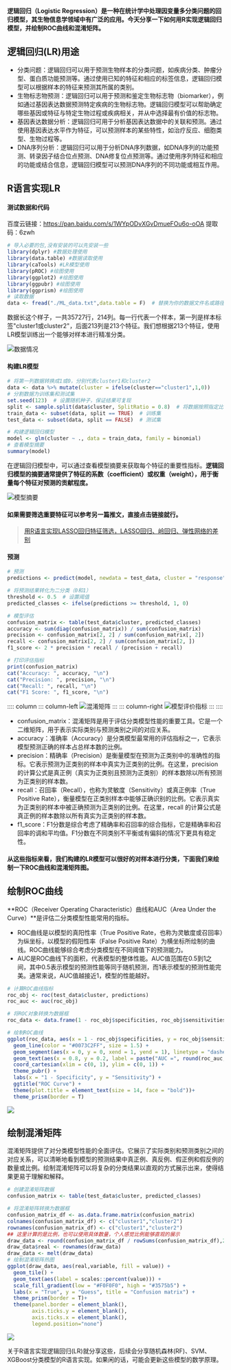 **逻辑回归（Logistic Regression）**是一种在统计学中处理因变量多分类问题的回归模型，其生物信息学领域中有广泛的应用。今天分享一下**如何用R实现逻辑回归模型，并绘制ROC曲线和混淆矩阵。**

## 逻辑回归(LR)用途
- 分类问题：逻辑回归可以用于预测生物样本的分类问题，如疾病分类、肿瘤分型、蛋白质功能预测等。通过使用已知的特征和相应的标签信息，逻辑回归模型可以根据样本的特征来预测其所属的类别。
- 生物标志物预测：逻辑回归可以用于预测和鉴定生物标志物（biomarker），例如通过基因表达数据预测特定疾病的生物标志物。逻辑回归模型可以帮助确定哪些基因或特征与特定生物过程或疾病相关，并从中选择最有价值的标志物。
- 基因表达数据分析：逻辑回归可用于分析基因表达数据中的关联和预测。通过使用基因表达水平作为特征，可以预测样本的某些特性，如治疗反应、细胞类型、生物过程等。
- DNA序列分析：逻辑回归可以用于分析DNA序列数据，如DNA序列的功能预测、转录因子结合位点预测、DNA修复位点预测等。通过使用序列特征和相应的功能或结合信息，逻辑回归模型可以预测DNA序列的不同功能或相互作用。
## R语言实现LR
#### 测试数据和代码
百度云链接：https://pan.baidu.com/s/1WYpODvXGvDmueFOu6o-oOA 
提取码：6zwh

```r
# 导入必要的包,没有安装的可以先安装一些
library(dplyr) #数据处理使用
library(data.table) #数据读取使用
library(caTools) #LR模型使用
library(pROC) #绘图使用
library(ggplot2) #绘图使用
library(ggpubr) #绘图使用
library(ggprism) #绘图使用
# 读取数据
data <- fread("./ML_data.txt",data.table = F)  # 替换为你的数据文件名或路径
```
数据长这个样子，一共35727行，214列。每一行代表一个样本，第一列是样本标签"cluster1或cluster2"，后面213列是213个特征。我们想根据213个特征，使用LR模型训练出一个能够对样本进行精准分类。

![数据情况](https://files.mdnice.com/user/23696/93123491-06ec-4863-b6ae-81513dc6ffcd.png)

#### 构建LR模型
```r
# 将第一列数据转换成1或0，分别代表cluster1和cluster2
data <- data %>% mutate(cluster = ifelse(cluster=="cluster1",1,0))
# 分割数据为训练集和测试集
set.seed(123)  # 设置随机种子，保证结果可复现
split <- sample.split(data$cluster, SplitRatio = 0.8)  # 将数据按照指定比例分割
train_data <- subset(data, split == TRUE)  # 训练集
test_data <- subset(data, split == FALSE)  # 测试集

# 构建逻辑回归模型
model <- glm(cluster ~ ., data = train_data, family = binomial)
# 查看模型摘要
summary(model)
```
在逻辑回归模型中，可以通过查看模型摘要来获取每个特征的重要性指标。**逻辑回归模型的摘要通常提供了特征的系数（coefficient）或权重（weight），用于衡量每个特征对预测的贡献程度。** 

![模型摘要](https://files.mdnice.com/user/23696/6ce9c2e1-4e9f-49ae-ad9b-3dcc0dbf2f40.png)

#### 如果需要筛选重要特征可以参考另一篇推文，直接点击链接就行。
>[用R语言实现LASSO回归特征筛选，LASSO回归、岭回归、弹性网络的差别](https://mp.weixin.qq.com/s?__biz=Mzg2NjYzNjQ4Ng==&mid=2247484429&idx=1&sn=14117457db375fad9b139ca67926768f&chksm=ce4683a4f9310ab2b5ca3d2a2b7943ea8805543a61202f81a39a7601ebc410c5c7758323ecd7&token=350331289&lang=zh_CN#rd)

#### 预测
```r
# 预测
predictions <- predict(model, newdata = test_data, cluster = "response")

# 将预测结果转化为二分类（0和1）
threshold <- 0.5  # 设置阈值
predicted_classes <- ifelse(predictions >= threshold, 1, 0)

# 模型评估
confusion_matrix <- table(test_data$cluster, predicted_classes)
accuracy <- sum(diag(confusion_matrix)) / sum(confusion_matrix)
precision <- confusion_matrix[2, 2] / sum(confusion_matrix[, 2])
recall <- confusion_matrix[2, 2] / sum(confusion_matrix[2, ])
f1_score <- 2 * precision * recall / (precision + recall)

# 打印评估指标
print(confusion_matrix)
cat("Accuracy: ", accuracy, "\n")
cat("Precision: ", precision, "\n")
cat("Recall: ", recall, "\n")
cat("F1 Score: ", f1_score, "\n")
```

:::: column
::: column-left
![混淆矩阵](https://files.mdnice.com/user/23696/0bc2f6bf-95cc-437d-b062-9efb47675636.png)
:::
::: column-right
![模型评价指标](https://files.mdnice.com/user/23696/6d7dcba2-ec48-41e6-96ee-42dfc6e2b863.png)
:::
::::
- confusion_matrix：混淆矩阵是用于评估分类模型性能的重要工具。它是一个二维矩阵，用于表示实际类别与预测类别之间的对应关系。
- accuracy：准确率（Accuracy）是分类模型最常用的评估指标之一，它表示模型预测正确的样本占总样本数的比例。
- precision：精确率（Precision）是衡量模型在预测为正类别中的准确性的指标。它表示预测为正类别的样本中真实为正类别的比例。在这里，precision 的计算公式是真正例（真实为正类别且预测为正类别）的样本数除以所有预测为正类别的样本数。
- recall：召回率（Recall），也称为灵敏度（Sensitivity）或真正例率（True Positive Rate），衡量模型在正类别样本中能够正确识别的比例。它表示真实为正类别的样本中被正确预测为正类别的比例。在这里，recall 的计算公式是真正例的样本数除以所有真实为正类别的样本数。
- f1_score：F1分数是综合考虑了精确率和召回率的综合指标，它是精确率和召回率的调和平均值。F1分数在不同类别不平衡或有偏斜的情况下更具有稳定性。

#### 从这些指标来看，我们构建的LR模型可以很好的对样本进行分类，下面我们来绘制一下ROC曲线和混淆矩阵图。
## 绘制ROC曲线
**ROC（Receiver Operating Characteristic）曲线和AUC（Area Under the Curve）**是评估二分类模型性能常用的指标。
- ROC曲线是以模型的真阳性率（True Positive Rate，也称为灵敏度或召回率）为纵坐标，以模型的假阳性率（False Positive Rate）为横坐标所绘制的曲线。ROC曲线能够综合考虑分类模型在不同阈值下的预测能力。
- AUC是ROC曲线下的面积，代表模型的整体性能。AUC值范围在0.5到1之间，其中0.5表示模型的预测性能等同于随机预测，而1表示模型的预测性能完美。通常来说，AUC值越接近1，模型的性能越好。
```r
# 计算ROC曲线指标
roc_obj <- roc(test_data$cluster, predictions)
roc_auc <- auc(roc_obj)

# 将ROC对象转换为数据框
roc_data <- data.frame(1 - roc_obj$specificities, roc_obj$sensitivities)

# 绘制ROC曲线
ggplot(roc_data, aes(x = 1 - roc_obj$specificities, y = roc_obj$sensitivities)) +
  geom_line(color = "#0073C2FF", size = 1.5) +
  geom_segment(aes(x = 0, y = 0, xend = 1, yend = 1), linetype = "dashed", color = "gray") +
  geom_text(aes(x = 0.8, y = 0.2, label = paste("AUC =", round(roc_auc, 2))), size = 4, color = "black") +
  coord_cartesian(xlim = c(0, 1), ylim = c(0, 1)) +
  theme_pubr() +
  labs(x = "1 - Specificity", y = "Sensitivity") +
  ggtitle("ROC Curve") +
  theme(plot.title = element_text(size = 14, face = "bold"))+
  theme_prism(border = T)
```
![](https://files.mdnice.com/user/23696/826d7f30-fb3a-4456-905a-c69f1914a922.png)

## 绘制混淆矩阵
混淆矩阵提供了对分类模型性能的全面评估。它展示了实际类别和预测类别之间的对应关系，可以清晰地看到模型的预测结果中真正例、真反例、假正例和假反例的数量或比例。绘制混淆矩阵可以将复杂的分类结果以直观的方式展示出来，使得结果更易于理解和解释。
```r
# 创建混淆矩阵数据
confusion_matrix <- table(test_data$cluster, predicted_classes)

# 将混淆矩阵转换为数据框
confusion_matrix_df <- as.data.frame.matrix(confusion_matrix)
colnames(confusion_matrix_df) <- c("cluster1","cluster2")
rownames(confusion_matrix_df) <- c("cluster1","cluster2")
## 这里计算的是比例，也可以使用具体数量，个人感觉比例能够直观的展示
draw_data <- round(confusion_matrix_df / rowSums(confusion_matrix_df),2)
draw_data$real <- rownames(draw_data)
draw_data <- melt(draw_data)
# 绘制混淆矩阵热图
ggplot(draw_data, aes(real,variable, fill = value)) +
  geom_tile() +
  geom_text(aes(label = scales::percent(value))) +
  scale_fill_gradient(low = "#F0F0F0", high = "#3575b5") +
  labs(x = "True", y = "Guess", title = "Confusion matrix") +
  theme_prism(border = T)+
  theme(panel.border = element_blank(),
        axis.ticks.y = element_blank(),
        axis.ticks.x = element_blank(),
        legend.position="none")
```
![](https://files.mdnice.com/user/23696/c434d314-6f8f-4b4e-8e9d-8be30e3e46f0.png)

关于R语言实现逻辑回归(LR)就分享这些，后续会分享随机森林(RF)、SVM、XGBoost分类模型的R语言实现。如果闲的话，可能会更新这些模型的数学原理。
